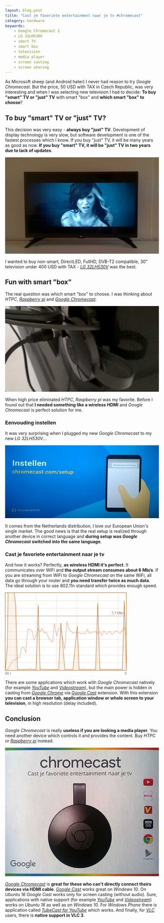 ```yaml
---
layout: blog.post
title: "Cast je favoriete entertainment naar je tv #chromecast"
category: hardware
keywords:
    - Google Chromecast 2
    - LG 32LH530V
    - smart TV
    - smart box
    - television
    - media player
    - screen casting
    - screen sharing
---
```


As Microsoft sheep (and Android hater) I never had reason to try *Google Chromecast*.
But the price, 50 USD with TAX in Czech Republic, was very interesting and when I was selecting new television I had to decide:
**To buy "smart" TV or "just" TV** with smart "box" and **which smart "box" to choose**?



## To buy "smart" TV or "just" TV?

This decision was very easy - **always buy "just" TV**.
Development of display technology is very slow, but software development is one of the fastest processes which I know.
If you buy "just" TV, it will be many years as good as now.
**If you buy "smart" TV, it will be "just" TV in two years due to lack of updates**.

![LG 32LH530V](/notes/data/2016-11-27/google-chromecast-2/lg-32lh530v.jpg)

I wanted to buy non-smart, DirectLED, FullHD, DVB-T2 compatible, 30" television under 400 USD with TAX - [*LG 32LH530V*] was the best.



## Fun with smart "box"

The real question was which smart "box" to choose.
I was thinking about *HTPC*, [*Raspberry pi*] and [*Google Chromecast*].

![Google Chromecast 2 plugged in LG 32LH530V](/notes/data/2016-11-27/google-chromecast-2/google-chromecast-2.jpg)

When high price eliminated *HTPC*, *Raspberry pi* was my favorite.
Before I found out that **I needed something like a wireless HDMI** and *Google Chromecast* is perfect solution for me.


### Eenvouding instellen

It was very surprising when I plugged my new *Google Chromecast* to my new *LG 32LH530V*...

![Instellen](/notes/data/2016-11-27/google-chromecast-2/instellen.jpg)

It comes from the Netherlands distribution, I love our European Union's single market.
The good news is that the real setup is realized through another device in correct language and **during setup was *Google Chromecast* switched into the same language**.


### Cast je favoriete entertainment naar je tv

And how it works? Perfectly, **as wireless HDMI it's perfect**.
It communicates over WiFi and **the output stream consumes about 6 Mb/s**.
If you are streaming from WiFi to *Google Chromecast* on the same WiFi, all data go through your router and **you need transfer twice as much data**.
The ideal solution is to use 802.11n standard which provides enough speed.

![Network history](/notes/data/2016-11-27/google-chromecast-2/network-history.png)

There are some applications which work with *Google Chromecast* natively (for example [*YouTube*] and [*Videostream*]), but the main power is hidden in casting from [*Google Chrome*] via [*Google Cast*] extension.
With this extension **you can cast a browser tab, application window or whole screen to your television**, in high resolution (delay included).



## Conclusion

*Google Chromecast* is really **useless if you are looking a media player**.
You need another device which controls it and provides the content.
Buy *HTPC* or [*Raspberry pi*] instead.

![Google Chromecast 2](/notes/data/2016-11-27/google-chromecast-2/box.jpg)

[*Google Chromecast*] is **great for these who can't directly connect theirs devices via HDMI cable**.
[*Google Cast*] works great on *Windows 10*.
On *Ubuntu 16* *Google Cast* works only for screen casting (without audio).
Sure, applications with native support (for example [*YouTube*] and [*Videostream*]) works on *Ubuntu 16* as well as on *Windows 10*.
For *Windows Phone* there is application called [*TubeCast for YouTube*] which works.
And finally, for [*VLC*] users, there is **native support in VLC 3**.



[*LG 32LH530V*]:https://www.google.com/search?q=LG%2032LH530V
[*Raspberry pi*]:https://www.raspberrypi.org/
[*Google Chromecast*]:https://www.google.com/chromecast/
[*YouTube*]:https://www.youtube.com/
[*Videostream*]:http://getvideostream.com/
[*Google Chrome*]:https://www.google.com/chrome/
[*Google Cast*]:https://chrome.google.com/webstore/detail/google-cast/boadgeojelhgndaghljhdicfkmllpafd
[*TubeCast for YouTube*]:https://www.microsoft.com/store/p/tubecast-for-youtube/9wzdncrdx3fs
[*VLC*]:http://www.videolan.org/vlc/
